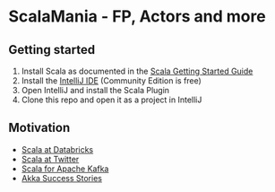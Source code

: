 # ScalaMania - FP, Actors and more

## Getting started

1. Install Scala as documented in the [Scala Getting Started Guide](https://docs.scala-lang.org/getting-started/index.html)
2. Install the [IntelliJ IDE](https://www.jetbrains.com/idea/download/) (Community Edition is free) 
3. Open IntelliJ and install the Scala Plugin
4. Clone this repo and open it as a project in IntelliJ

## Motivation

* [Scala at Databricks](https://www.databricks.com/blog/2021/12/03/scala-at-scale-at-databricks.html)
* [Scala at Twitter](https://twitter.github.io/effectivescala/)
* [Scala for Apache Kafka](https://github.com/apache/kafka)
* [Akka Success Stories](https://www.lightbend.com/case-studies)

